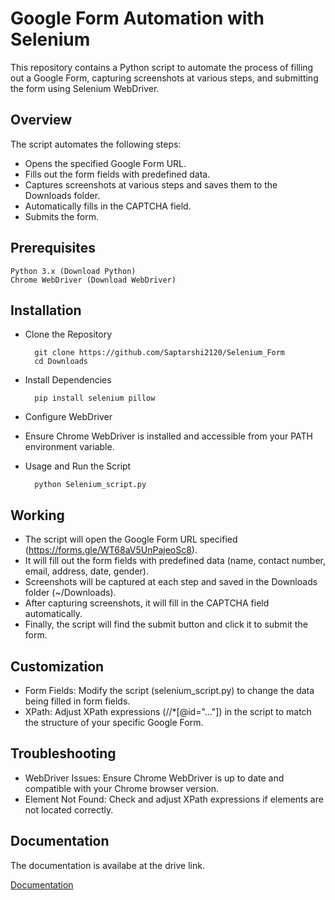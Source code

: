 # Google Form Automation with Selenium

This repository contains a Python script to automate the process of filling out a Google Form, capturing screenshots at various steps, and submitting the form using Selenium WebDriver.

## Overview 

The script automates the following steps:

* Opens the specified Google Form URL.
* Fills out the form fields with predefined data.
* Captures screenshots at various steps and saves them to the Downloads folder.
* Automatically fills in the CAPTCHA field.
* Submits the form.

## Prerequisites
    Python 3.x (Download Python)
    Chrome WebDriver (Download WebDriver)

## Installation

* Clone the Repository


    
        git clone https://github.com/Saptarshi2120/Selenium_Form
        cd Downloads

* Install Dependencies


        pip install selenium pillow

* Configure WebDriver

* Ensure Chrome WebDriver is installed and accessible from your PATH environment variable.

* Usage and Run the Script

        python Selenium_script.py

## Working

* The script will open the Google Form URL specified (https://forms.gle/WT68aV5UnPajeoSc8).
* It will fill out the form fields with predefined data (name, contact number, email, address, date, gender).
* Screenshots will be captured at each step and saved in the Downloads folder (~/Downloads).
* After capturing screenshots, it will fill in the CAPTCHA field automatically.
* Finally, the script will find the submit button and click it to submit the form.

## Customization
* Form Fields: Modify the script (selenium_script.py) to change the data being filled in form fields.
* XPath: Adjust XPath expressions (//*[@id="..."]) in the script to match the structure of your specific Google Form.

## Troubleshooting
* WebDriver Issues: Ensure Chrome WebDriver is up to date and compatible with your Chrome browser version.
* Element Not Found: Check and adjust XPath expressions if elements are not located correctly.


## Documentation

The documentation is availabe at the drive link.

[Documentation](https://drive.google.com/file/d/1-7sa54MWNsXNeUAdQFRRJL2RhlO78qfW/view?usp=drive_link)

